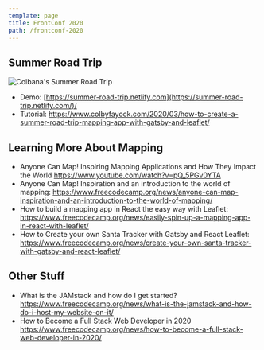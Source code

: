 ```yaml
---
template: page
title: FrontConf 2020
path: /frontconf-2020
---
```

## Summer Road Trip

![Colbana's Summer Road Trip](/assets/summer-road-trip-map.jpg)

* Demo: [https://summer-road-trip.netlify.com](https://summer-road-trip.netlify.com/)/
* Tutorial: <https://www.colbyfayock.com/2020/03/how-to-create-a-summer-road-trip-mapping-app-with-gatsby-and-leaflet/>

## Learning More About Mapping

* Anyone Can Map! Inspiring Mapping Applications and How They Impact the World <https://www.youtube.com/watch?v=pQ_5PGv0YTA>
* Anyone Can Map! Inspiration and an introduction to the world of mapping: <https://www.freecodecamp.org/news/anyone-can-map-inspiration-and-an-introduction-to-the-world-of-mapping/>
* How to build a mapping app in React the easy way with Leaflet: <https://www.freecodecamp.org/news/easily-spin-up-a-mapping-app-in-react-with-leaflet/>
* How to Create your own Santa Tracker with Gatsby and React Leaflet: <https://www.freecodecamp.org/news/create-your-own-santa-tracker-with-gatsby-and-react-leaflet/>

## Other Stuff

* What is the JAMstack and how do I get started? <https://www.freecodecamp.org/news/what-is-the-jamstack-and-how-do-i-host-my-website-on-it/>
* How to Become a Full Stack Web Developer in 2020 <https://www.freecodecamp.org/news/how-to-become-a-full-stack-web-developer-in-2020/>